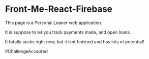 # Front-Me-React-Firebase


This page is a Personal Loaner web application.

It is suppose to let you track payments made, and open loans.

It totally sucks right now, but it isnt finished and has lots of potential!

#ChallengeAccepted
